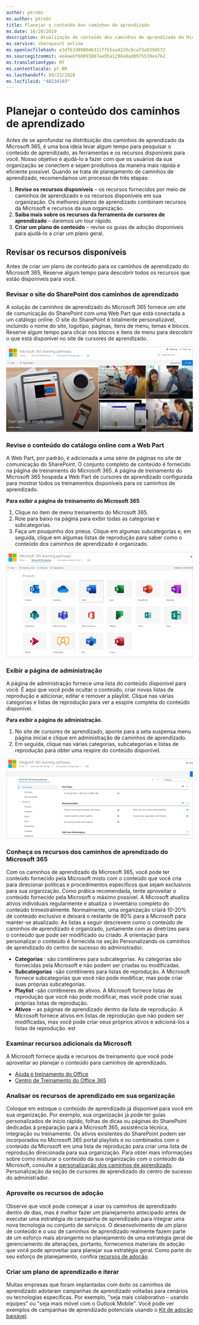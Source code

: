 ```yaml
---
author: pkrebs
ms.author: pkrebs
title: Planejar o conteúdo dos caminhos de aprendizado
ms.date: 10/20/2019
description: Atualização de conteúdo dos caminhos de aprendizado da Microsoft 365
ms.service: sharepoint online
ms.openlocfilehash: e3df63d098046311ffb5aa4220cbcaf3a9394572
ms.sourcegitcommit: ee4aebf60893887ae95a1294a9ad8975539ea762
ms.translationtype: MT
ms.contentlocale: pt-BR
ms.lasthandoff: 09/23/2020
ms.locfileid: "48234103"
---
```

# <a name="plan-your-learning-pathways-content"></a>Planejar o conteúdo dos caminhos de aprendizado
Antes de se aprofundar na distribuição dos caminhos de aprendizado da Microsoft 365, é uma boa ideia levar algum tempo para pesquisar o conteúdo de aprendizado, as ferramentas e os recursos disponíveis para você. Nosso objetivo é ajudá-lo a fazer com que os usuários da sua organização se conectem e sejam produtivos da maneira mais rápida e eficiente possível. Quando se trata de planejamento de caminhos de aprendizado, recomendamos um processo de três etapas:

1. **Revise os recursos disponíveis** – os recursos fornecidos por meio de caminhos de aprendizado e os recursos disponíveis em sua organização. Os melhores planos de aprendizado combinam recursos da Microsoft e recursos da sua organização.
2. **Saiba mais sobre os recursos da ferramenta de cursores de aprendizado** – daremos um tour rápido. 
3. **Criar um plano de conteúdo** – revise os guias de adoção disponíveis para ajudá-lo a criar um plano geral.

## <a name="review-the-available-resources"></a>Revisar os recursos disponíveis
Antes de criar um plano de conteúdo para os caminhos de aprendizado do Microsoft 365, Reserve algum tempo para descobrir todos os recursos que estão disponíveis para você.  

### <a name="review-the-learning-pathways-sharepoint-site"></a>Revisar o site do SharePoint dos caminhos de aprendizado
A solução de caminhos de aprendizado do Microsoft 365 fornece um site de comunicação do SharePoint com uma Web Part que está conectada a um catálogo online. O site do SharePoint é totalmente personalizável, incluindo o nome do site, logotipo, páginas, itens de menu, temas e blocos. Reserve algum tempo para clicar nos blocos e itens de menu para descobrir o que está disponível no site de cursores de aprendizado.

![cg-introducing.png](media/cg-introducing.png)

### <a name="review-the-content-from-the-online-catalog-with-the-web-part"></a>Revise o conteúdo do catálogo online com a Web Part
A Web Part, por padrão, é adicionada a uma série de páginas no site de comunicação do SharePoint. O conjunto completo de conteúdo é fornecido na página de treinamento do Microsoft 365. A página de treinamento do Microsoft 365 hospeda a Web Part de cursores de aprendizado configurada para mostrar todos os treinamentos disponíveis para os caminhos de aprendizado. 

**Para exibir a página de treinamento do Microsoft 365**
1. Clique no item de menu treinamento do Microsoft 365. 
1. Role para baixo na página para exibir todas as categorias e subcategorias.
2. Faça um pouquinho dos pneus. Clique em algumas subcategorias e, em seguida, clique em algumas listas de reprodução para saber como o conteúdo dos caminhos de aprendizado é organizado. 

![cg-adminsuccesscenterplan_01.png](media/cg-adminsuccesscenterplan_01.png)

### <a name="view-the-administration-page"></a>Exibir a página de administração
A página de administração fornece uma lista do conteúdo disponível para você. É aqui que você pode ocultar o conteúdo, criar novas listas de reprodução e adicionar, editar e remover a playlist. Clique nas várias categorias e listas de reprodução para ver a esspire completa do conteúdo disponível. 

**Para exibir a página de administração.**
1. No site de cursores de aprendizado, aponte para a seta suspensa menu página inicial e clique em administração de caminhos de aprendizado.  
2. Em seguida, clique nas várias categorias, subcategorias e listas de reprodução para obter uma respire do conteúdo disponível. 

![cg-adminsuccesscenterplan_02.png](media/cg-adminsuccesscenterplan_02.png)

### <a name="get-to-know-the-capabilities-of-microsoft-365-learning-pathways"></a>Conheça os recursos dos caminhos de aprendizado do Microsoft 365
Com os caminhos de aprendizado da Microsoft 365, você pode ter conteúdo fornecido pela Microsoft misto com o conteúdo que você cria para direcionar políticas e procedimentos específicos que sejam exclusivos para sua organização. Como prática recomendada, tente aproveitar o conteúdo fornecido pela Microsoft o máximo possível. A Microsoft atualiza ativos individuais regularmente e atualiza o inventário completo do conteúdo trimestralmente. Normalmente, uma organização criará 10-20% de conteúdo exclusivo e deixará o restante de 80% para a Microsoft para manter-se atualizado. As listas a seguir descrevem como o conteúdo de caminhos de aprendizado é organizado, juntamente com as diretrizes para o conteúdo que pode ser modificado ou criado. A orientação para personalizar o conteúdo é fornecida na seção Personalizando os caminhos de aprendizado do centro de sucesso do administrador.

- **Categorias** : são contêineres para subcategorias. As categorias são fornecidas pela Microsoft e não podem ser criadas ou modificadas.
- **Subcategorias** -são contêineres para listas de reprodução. A Microsoft fornece subcategorias que você não pode modificar, mas pode criar suas próprias subcategorias. 
- **Playlist** -são contêineres de ativos. A Microsoft fornece listas de reprodução que você não pode modificar, mas você pode criar suas próprias listas de reprodução.  
- **Ativos** – as páginas de aprendizado dentro da lista de reprodução. A Microsoft fornece ativos em listas de reprodução que não podem ser modificadas, mas você pode criar seus próprios ativos e adicioná-los a listas de reprodução. est

### <a name="review-additional-resources-from-microsoft"></a>Examinar recursos adicionais da Microsoft
A Microsoft fornece ajuda e recursos de treinamento que você pode aproveitar ao planejar o conteúdo para caminhos de aprendizado.  

-  [Ajuda e treinamento do Office](https://support.office.com)
-  [Centro de Treinamento do Office 365](https://support.office.com/office-training-center)

### <a name="review-the-learning-resources-in-your-organization"></a>Analisar os recursos de aprendizado em sua organização
Coloque em estoque o conteúdo de aprendizado já disponível para você em sua organização.
Por exemplo, sua organização já pode ter guias personalizados de início rápido, folhas de dicas ou páginas do SharePoint dedicadas à preparação para a Microsoft 365, assistência técnica, integração ou treinamento. Os ativos existentes do SharePoint podem ser incorporados no Microsoft 365 portal playlists e ou combinados com o conteúdo da Microsoft em uma lista de reprodução para criar uma lista de reprodução direcionada para sua organização. Para obter mais informações sobre como misturar o conteúdo da sua organização com o conteúdo da Microsoft, consulte a [personalização dos caminhos de aprendizado](custom_overview.md). Personalização da seção de cursores de aprendizado do centro de sucesso do administrador.

### <a name="leverage-the-adoption-resources"></a>Aproveite os recursos de adoção
Observe que você pode começar a usar os caminhos de aprendizado dentro de dias, mas é melhor fazer um planejamento antecipado antes de executar uma estratégia de campanha de aprendizado para integrar uma nova tecnologia ou conjunto de serviços. O desenvolvimento de um plano de conteúdo e o uso de caminhos de aprendizado realmente fazem parte de um esforço mais abrangente no planejamento de uma estratégia geral de gerenciamento de alterações, portanto, fornecemos materiais de adoção que você pode aproveitar para planejar sua estratégia geral. Como parte do seu esforço de planejamento, confira [recursos de adoção](https://resources.techcommunity.microsoft.com/adoption/).

### <a name="build-a-learning-plan-and-iterate"></a>Criar um plano de aprendizado e iterar 
Muitas empresas que foram implantadas com êxito os caminhos de aprendizado adotaram campanhas de aprendizado voltadas para cenários ou tecnologias específicas. Por exemplo, "seja mais colaborativo – usando equipes" ou "seja mais móvel com o Outlook Mobile". Você pode ver exemplos de campanhas de aprendizado potenciais usando o [Kit de adoção baixável](https://teamworktools.azurewebsites.net/m365lp/m365lpadoptionkit.zip).


 
